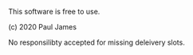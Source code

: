 This software is free to use.

(c) 2020 Paul James

No responsilibty accepted for missing deleivery slots.

